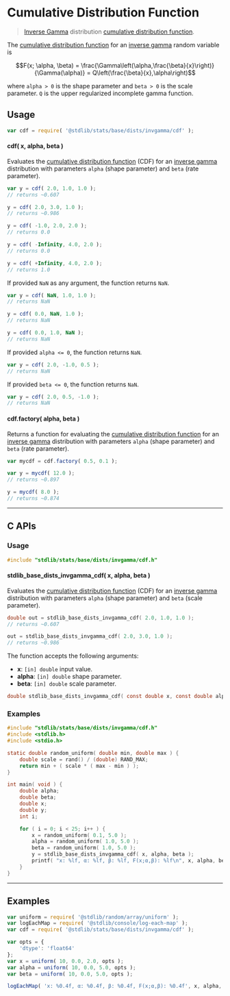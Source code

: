 <!--

@license Apache-2.0

Copyright (c) 2018 The Stdlib Authors.

Licensed under the Apache License, Version 2.0 (the "License");
you may not use this file except in compliance with the License.
You may obtain a copy of the License at

   http://www.apache.org/licenses/LICENSE-2.0

Unless required by applicable law or agreed to in writing, software
distributed under the License is distributed on an "AS IS" BASIS,
WITHOUT WARRANTIES OR CONDITIONS OF ANY KIND, either express or implied.
See the License for the specific language governing permissions and
limitations under the License.

-->

# Cumulative Distribution Function

> [Inverse Gamma][inverse-gamma] distribution [cumulative distribution function][cdf].

<section class="intro">

The [cumulative distribution function][cdf] for an [inverse gamma][inverse-gamma] random variable is

<!-- <equation class="equation" label="eq:invgamma_cdf" align="center" raw="F(x; \alpha, \beta) = \frac{\Gamma\left(\alpha,\frac{\beta}{x}\right)}{\Gamma(\alpha)} = Q\left(\frac{\beta}{x},\alpha\right)" alt="Cumulative distribution function for a Inverse Gamma distribution."> -->

```math
F(x; \alpha, \beta) = \frac{\Gamma\left(\alpha,\frac{\beta}{x}\right)}{\Gamma(\alpha)} = Q\left(\frac{\beta}{x},\alpha\right)
```

<!-- <div class="equation" align="center" data-raw-text="F(x; \alpha, \beta) = \frac{\Gamma\left(\alpha,\frac{\beta}{x}\right)}{\Gamma(\alpha)} = Q\left(\frac{\beta}{x},\alpha\right)" data-equation="eq:invgamma_cdf">
    <img src="https://cdn.jsdelivr.net/gh/stdlib-js/stdlib@591cf9d5c3a0cd3c1ceec961e5c49d73a68374cb/lib/node_modules/@stdlib/stats/base/dists/invgamma/cdf/docs/img/equation_invgamma_cdf.svg" alt="Cumulative distribution function for a Inverse Gamma distribution.">
    <br>
</div> -->

<!-- </equation> -->

where `alpha > 0` is the shape parameter and `beta > 0` is the scale parameter. `Q` is the upper regularized incomplete gamma function.

</section>

<!-- /.intro -->

<section class="usage">

## Usage

```javascript
var cdf = require( '@stdlib/stats/base/dists/invgamma/cdf' );
```

#### cdf( x, alpha, beta )

Evaluates the [cumulative distribution function][cdf] (CDF) for an [inverse gamma][inverse-gamma] distribution with parameters `alpha` (shape parameter) and `beta` (rate parameter).

```javascript
var y = cdf( 2.0, 1.0, 1.0 );
// returns ~0.607

y = cdf( 2.0, 3.0, 1.0 );
// returns ~0.986

y = cdf( -1.0, 2.0, 2.0 );
// returns 0.0

y = cdf( -Infinity, 4.0, 2.0 );
// returns 0.0

y = cdf( +Infinity, 4.0, 2.0 );
// returns 1.0
```

If provided `NaN` as any argument, the function returns `NaN`.

```javascript
var y = cdf( NaN, 1.0, 1.0 );
// returns NaN

y = cdf( 0.0, NaN, 1.0 );
// returns NaN

y = cdf( 0.0, 1.0, NaN );
// returns NaN
```

If provided `alpha <= 0`, the function returns `NaN`.

```javascript
var y = cdf( 2.0, -1.0, 0.5 );
// returns NaN
```

If provided `beta <= 0`, the function returns `NaN`.

```javascript
var y = cdf( 2.0, 0.5, -1.0 );
// returns NaN
```

#### cdf.factory( alpha, beta )

Returns a function for evaluating the [cumulative distribution function][cdf] for an [inverse gamma][inverse-gamma] distribution with parameters `alpha` (shape parameter) and `beta` (rate parameter).

```javascript
var mycdf = cdf.factory( 0.5, 0.1 );

var y = mycdf( 12.0 );
// returns ~0.897

y = mycdf( 8.0 );
// returns ~0.874
```

</section>

<!-- /.usage -->

* * *

<section class="c">

## C APIs

<section class="intro">

</section>

<!-- /.intro -->

<section class="usage">

### Usage

```c
#include "stdlib/stats/base/dists/invgamma/cdf.h"
```

#### stdlib_base_dists_invgamma_cdf( x, alpha, beta )

Evaluates the [cumulative distribution function][cdf] (CDF) for an [inverse gamma][inverse-gamma] distribution with parameters `alpha` (shape parameter) and `beta` (scale parameter).

```c
double out = stdlib_base_dists_invgamma_cdf( 2.0, 1.0, 1.0 );
// returns ~0.607

out = stdlib_base_dists_invgamma_cdf( 2.0, 3.0, 1.0 );
// returns ~0.986
```

The function accepts the following arguments:

-   **x**: `[in] double` input value.
-   **alpha**: `[in] double` shape parameter.
-   **beta**: `[in] double` scale parameter.

```c
double stdlib_base_dists_invgamma_cdf( const double x, const double alpha, const double beta );
```

</section>

<!-- /.usage -->

<section class="examples">

### Examples

```c
#include "stdlib/stats/base/dists/invgamma/cdf.h"
#include <stdlib.h>
#include <stdio.h>

static double random_uniform( double min, double max ) {
    double scale = rand() / (double) RAND_MAX;
    return min + ( scale * ( max - min ) );
}

int main( void ) {
    double alpha;
    double beta;
    double x;
    double y;
    int i;

    for ( i = 0; i < 25; i++ ) {
        x = random_uniform( 0.1, 5.0 );
        alpha = random_uniform( 1.0, 5.0 );
        beta = random_uniform( 1.0, 5.0 );
        y = stdlib_base_dists_invgamma_cdf( x, alpha, beta );
        printf( "x: %lf, α: %lf, β: %lf, F(x;α,β): %lf\n", x, alpha, beta, y );
    }
}
```

</section>

<!-- /.examples -->

</section>

<!-- /.c -->

* * *

<section class="examples">

## Examples

<!-- eslint no-undef: "error" -->

```javascript
var uniform = require( '@stdlib/random/array/uniform' );
var logEachMap = require( '@stdlib/console/log-each-map' );
var cdf = require( '@stdlib/stats/base/dists/invgamma/cdf' );

var opts = {
    'dtype': 'float64'
};
var x = uniform( 10, 0.0, 2.0, opts );
var alpha = uniform( 10, 0.0, 5.0, opts );
var beta = uniform( 10, 0.0, 5.0, opts );

logEachMap( 'x: %0.4f, α: %0.4f, β: %0.4f, F(x;α,β): %0.4f', x, alpha, beta, cdf );
```

</section>

<!-- /.examples -->

<!-- Section for related `stdlib` packages. Do not manually edit this section, as it is automatically populated. -->

<section class="related">

</section>

<!-- /.related -->

<!-- Section for all links. Make sure to keep an empty line after the `section` element and another before the `/section` close. -->

<section class="links">

[cdf]: https://en.wikipedia.org/wiki/Cumulative_distribution_function

[inverse-gamma]: https://en.wikipedia.org/wiki/Inverse-gamma_distribution

</section>

<!-- /.links -->
